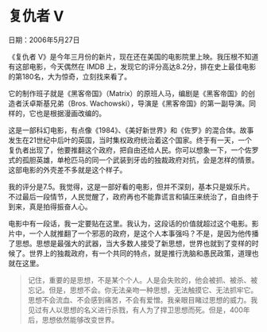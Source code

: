 # 复仇者 V

日期：2006年5月27日

《复仇者 V》是今年三月份的新片，现在还在美国的电影院里上映。我压根不知道有这部电影，今天偶然在 IMDB 上，发现它的评分高达8.2分，排在史上最佳电影的第180名，大为惊奇，立刻找来看了。

它的制作班子就是《黑客帝国》（Matrix）的原班人马，编剧是《黑客帝国》的创造者沃卓斯基兄弟（Bros. Wachowski），导演是《黑客帝国》的第一副导演。同样的，它也是根据漫画改编的。

这是一部科幻电影，有点像《1984》、《美好新世界》和《佐罗》的混合体。故事发生在21世纪中后叶的英国，当时集权政府统治着这个国家。终于有一天，一个复仇者出现了，他要推翻这个政府，把自由还给人民。你可以想象一下，一个佐罗式的孤胆英雄，单枪匹马的同一个武装到牙齿的独裁政府对抗，会是怎样的情景。这部电影的外壳差不多就是这个样子。

我的评分是7.5。我觉得，这是一部好看的电影，但并不深刻，基本只是娱乐片。不过最后一段情节，人民觉醒了，政府再也不能靠谎言和镇压来统治了，自由终于到来，真是拍得振奋人心。

电影中有一段话，我一定要贴在这里。我认为，这段话的价值就超过这个电影。影片中，一个人就推翻了一个邪恶的政府，是这个人本事强吗？不是，是因为他传播了思想。思想是最强大的武器，当大多数人接受了新思想，世界也就到了变样的时候了。世界上的独裁政府，有一个共同的特点，就是推行洗脑和愚民政策，道理也就在这里。

> 记住，重要的是思想，不是某个个人。人是会失败的，他会被抓、被杀、被忘记。但是，思想不会。你无法亲吻一种思想，无法触摸它、无法抓牢它。思想不会流血、不会感到痛苦，不会有爱憎。我亲眼目睹过思想的威力。我见过有人以思想的名义进行杀戮，有人为了捍卫思想而死。但是，400年后，思想依然能够改变世界。

